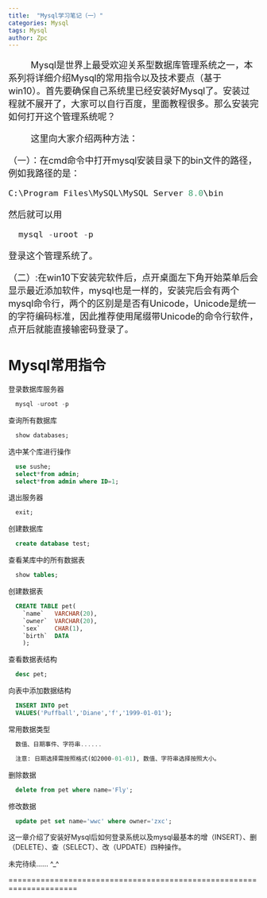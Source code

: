 ```yaml
---
title:  "Mysql学习笔记（一）"
categories: Mysql
tags: Mysql
author: Zpc
---
```


<font size=4>

  &ensp;&ensp;&ensp;&ensp;&ensp;Mysql是世界上最受欢迎关系型数据库管理系统之一，本系列将详细介绍Mysql的常用指令以及技术要点（基于win10）。首先要确保自己系统里已经安装好Mysql了。安装过程就不展开了，大家可以自行百度，里面教程很多。那么安装完如何打开这个管理系统呢？

  &ensp;&ensp;&ensp;&ensp;&ensp;这里向大家介绍两种方法：  

（一）：在cmd命令中打开mysql安装目录下的bin文件的路径，例如我路径的是：
```sql
C:\Program Files\MySQL\MySQL Server 8.0\bin
```
然后就可以用
```sql
  mysql -uroot -p
```
登录这个管理系统了。


（二）:在win10下安装完软件后，点开桌面左下角开始菜单后会显示最近添加软件，mysql也是一样的，安装完后会有两个mysql命令行，两个的区别是是否有Unicode，Unicode是统一的字符编码标准，因此推荐使用尾缀带Unicode的命令行软件，点开后就能直接输密码登录了。




</font>


# Mysql常用指令

登录数据库服务器

```sql
  mysql -uroot -p
```

查询所有数据库

```sql
  show databases;
```

选中某个库进行操作

```sql
  use sushe;
  select*from admin;
  select*from admin where ID=1;
```

退出服务器

```sql
  exit;
```

创建数据库

```sql
  create database test;
```

查看某库中的所有数据表

```sql
  show tables;
```

创建数据表

```sql
  CREATE TABLE pet(
    `name`   VARCHAR(20),
    `owner`  VARCHAR(20),
    `sex`    CHAR(1),
    `birth`  DATA
    );
```

查看数据表结构

```sql
  desc pet;
```

向表中添加数据结构

```sql
  INSERT INTO pet
  VALUES('Puffball','Diane','f','1999-01-01');
```

常用数据类型

```sql
  数值、日期事件、字符串......

  注意: 日期选择需按照格式(如2000-01-01), 数值、字符串选择按照大小。
```

删除数据

```sql
  delete from pet where name='Fly';
```

修改数据

```sql
  update pet set name='wwc' where owner='zxc';
```

这一章介绍了安装好Mysql后如何登录系统以及mysql最基本的增（INSERT）、删（DELETE）、查（SELECT）、改（UPDATE）四种操作。


未完待续...... ^_^


=====================================================================
